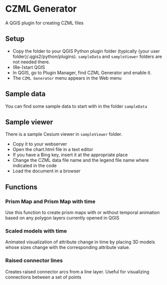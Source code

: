 # CZML Generator
A QGIS plugin for creating CZML files

## Setup
- Copy the folder to your QGIS Python plugin folder (typically {your user folder}/.qgis2/python/plugins). `sampleData` and `sampleViewer` folders are not needed there.
- (Re-)start QGIS
- In QGIS, go to Plugin Manager, find CZML Generator and enable it.
- The `CZML Generator` menu appears in the Web menu

## Sample data
You can find some sample data to start with in the folder `sampleData`

## Sample viewer
There is a sample Cesium viewer in `sampleViewer` folder. 
- Copy it to your webserver
- Open the chart.html file in a text editor
- If you have a Bing key, insert it at the appropriate place
- Change the CZML data file name and the legend file name where indicated in the code
- Load the document in a browser

## Functions

### Prism Map and Prism Map with time
Use this function to create prism maps with or without temporal animation based on any polygon layers currently opened in QGIS

### Scaled models with time
Animated visualization of attribute change in time by placing 3D models whose sizes change with the corresponding attribute value.

### Raised connector lines
Creates raised connector arcs from a line layer. Useful for visualizing connections between a set of points
